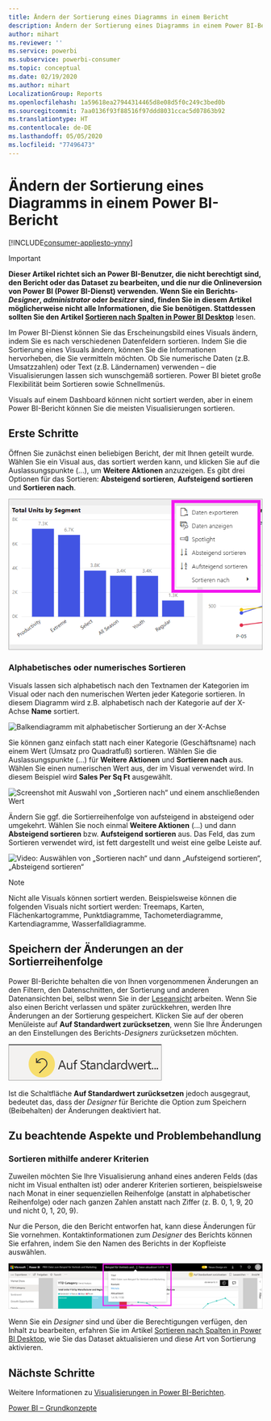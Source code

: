 ```yaml
---
title: Ändern der Sortierung eines Diagramms in einem Bericht
description: Ändern der Sortierung eines Diagramms in einem Power BI-Bericht
author: mihart
ms.reviewer: ''
ms.service: powerbi
ms.subservice: powerbi-consumer
ms.topic: conceptual
ms.date: 02/19/2020
ms.author: mihart
LocalizationGroup: Reports
ms.openlocfilehash: 1a59618ea27944314465d8e08d5f0c249c3bed0b
ms.sourcegitcommit: 7aa0136f93f88516f97ddd8031ccac5d07863b92
ms.translationtype: HT
ms.contentlocale: de-DE
ms.lasthandoff: 05/05/2020
ms.locfileid: "77496473"
---
```

# <a name="change-how-a-chart-is-sorted-in-a-power-bi-report"></a>Ändern der Sortierung eines Diagramms in einem Power BI-Bericht

[!INCLUDE[consumer-appliesto-ynny](../includes/consumer-appliesto-ynny.md)]


> [!IMPORTANT]
> **Dieser Artikel richtet sich an Power BI-Benutzer, die nicht berechtigt sind, den Bericht oder das Dataset zu bearbeiten, und die nur die Onlineversion von Power BI (Power BI-Dienst) verwenden. Wenn Sie ein Berichts- *Designer*, *administrator* oder *besitzer* sind, finden Sie in diesem Artikel möglicherweise nicht alle Informationen, die Sie benötigen. Stattdessen sollten Sie den Artikel [Sortieren nach Spalten in Power BI Desktop](../desktop-sort-by-column.md)** lesen.

Im Power BI-Dienst können Sie das Erscheinungsbild eines Visuals ändern, indem Sie es nach verschiedenen Datenfeldern sortieren. Indem Sie die Sortierung eines Visuals ändern, können Sie die Informationen hervorheben, die Sie vermitteln möchten. Ob Sie numerische Daten (z.B. Umsatzzahlen) oder Text (z.B. Ländernamen) verwenden – die Visualisierungen lassen sich wunschgemäß sortieren. Power BI bietet große Flexibilität beim Sortieren sowie Schnellmenüs. 

Visuals auf einem Dashboard können nicht sortiert werden, aber in einem Power BI-Bericht können Sie die meisten Visualisierungen sortieren. 

## <a name="get-started"></a>Erste Schritte

Öffnen Sie zunächst einen beliebigen Bericht, der mit Ihnen geteilt wurde. Wählen Sie ein Visual aus, das sortiert werden kann, und klicken Sie auf die Auslassungspunkte (...), um **Weitere Aktionen** anzuzeigen.  Es gibt drei Optionen für das Sortieren: **Absteigend sortieren**, **Aufsteigend sortieren** und **Sortieren nach**. 
    

![Balkendiagramm mit alphabetischer Sortierung an der X-Achse](media/end-user-change-sort/power-bi-more-actions.png)

### <a name="sort-alphabetically-or-numerically"></a>Alphabetisches oder numerisches Sortieren

Visuals lassen sich alphabetisch nach den Textnamen der Kategorien im Visual oder nach den numerischen Werten jeder Kategorie sortieren. In diesem Diagramm wird z.B. alphabetisch nach der Kategorie auf der X-Achse **Name** sortiert.

![Balkendiagramm mit alphabetischer Sortierung an der X-Achse](media/end-user-change-sort/powerbi-sort-category.png)

Sie können ganz einfach statt nach einer Kategorie (Geschäftsname) nach einem Wert (Umsatz pro Quadratfuß) sortieren. Wählen Sie die Auslassungspunkte (...) für **Weitere Aktionen** und **Sortieren nach** aus. Wählen Sie einen numerischen Wert aus, der im Visual verwendet wird.  In diesem Beispiel wird **Sales Per Sq Ft** ausgewählt.

![Screenshot mit Auswahl von „Sortieren nach“ und einem anschließenden Wert](media/end-user-change-sort/power-bi-sort-value.png)

Ändern Sie ggf. die Sortierreihenfolge von aufsteigend in absteigend oder umgekehrt.  Wählen Sie noch einmal **Weitere Aktionen** (...) und dann **Absteigend sortieren** bzw. **Aufsteigend sortieren** aus. Das Feld, das zum Sortieren verwendet wird, ist fett dargestellt und weist eine gelbe Leiste auf.

   ![Video: Auswählen von „Sortieren nach“ und dann „Aufsteigend sortieren“, „Absteigend sortieren“](media/end-user-change-sort/sort.gif)

> [!NOTE]
> Nicht alle Visuals können sortiert werden. Beispielsweise können die folgenden Visuals nicht sortiert werden: Treemaps, Karten, Flächenkartogramme, Punktdiagramme, Tachometerdiagramme, Kartendiagramme, Wasserfalldiagramme.

## <a name="saving-changes-you-make-to-sort-order"></a>Speichern der Änderungen an der Sortierreihenfolge
Power BI-Berichte behalten die von Ihnen vorgenommenen Änderungen an den Filtern, den Datenschnitten, der Sortierung und anderen Datenansichten bei, selbst wenn Sie in der [Leseansicht](end-user-reading-view.md) arbeiten. Wenn Sie also einen Bericht verlassen und später zurückkehren, werden Ihre Änderungen an der Sortierung gespeichert.  Klicken Sie auf der oberen Menüleiste auf **Auf Standardwert zurücksetzen**, wenn Sie Ihre Änderungen an den Einstellungen des Berichts-*Designers* zurücksetzen möchten. 

![Sortierung beibehalten](media/end-user-change-sort/power-bi-reset.png)

Ist die Schaltfläche **Auf Standardwert zurücksetzen** jedoch ausgegraut, bedeutet das, dass der *Designer* für Berichte die Option zum Speichern (Beibehalten) der Änderungen deaktiviert hat.

<a name="other"></a>
## <a name="considerations-and-troubleshooting"></a>Zu beachtende Aspekte und Problembehandlung

### <a name="sorting-using-other-criteria"></a>Sortieren mithilfe anderer Kriterien
Zuweilen möchten Sie Ihre Visualisierung anhand eines anderen Felds (das nicht im Visual enthalten ist) oder anderer Kriterien sortieren,  beispielsweise nach Monat in einer sequenziellen Reihenfolge (anstatt in alphabetischer Reihenfolge) oder nach ganzen Zahlen anstatt nach Ziffer (z. B. 0, 1, 9, 20 und nicht 0, 1, 20, 9).  

Nur die Person, die den Bericht entworfen hat, kann diese Änderungen für Sie vornehmen. Kontaktinformationen zum *Designer* des Berichts können Sie erfahren, indem Sie den Namen des Berichts in der Kopfleiste auswählen.

![Dropdownfeld mit Kontaktinformationen](media/end-user-change-sort/power-bi-contact.png)

Wenn Sie ein *Designer* sind und über die Berechtigungen verfügen, den Inhalt zu bearbeiten, erfahren Sie im Artikel [Sortieren nach Spalten in Power BI Desktop](../desktop-sort-by-column.md), wie Sie das Dataset aktualisieren und diese Art von Sortierung aktivieren.

## <a name="next-steps"></a>Nächste Schritte
Weitere Informationen zu [Visualisierungen in Power BI-Berichten](end-user-visualizations.md).

[Power BI – Grundkonzepte](end-user-basic-concepts.md)
